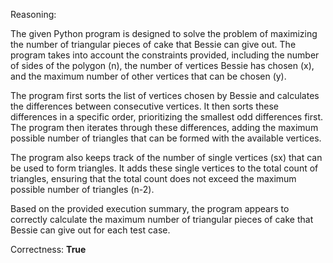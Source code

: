 Reasoning:

The given Python program is designed to solve the problem of maximizing the number of triangular pieces of cake that Bessie can give out. The program takes into account the constraints provided, including the number of sides of the polygon (n), the number of vertices Bessie has chosen (x), and the maximum number of other vertices that can be chosen (y).

The program first sorts the list of vertices chosen by Bessie and calculates the differences between consecutive vertices. It then sorts these differences in a specific order, prioritizing the smallest odd differences first. The program then iterates through these differences, adding the maximum possible number of triangles that can be formed with the available vertices.

The program also keeps track of the number of single vertices (sx) that can be used to form triangles. It adds these single vertices to the total count of triangles, ensuring that the total count does not exceed the maximum possible number of triangles (n-2).

Based on the provided execution summary, the program appears to correctly calculate the maximum number of triangular pieces of cake that Bessie can give out for each test case.

Correctness: **True**